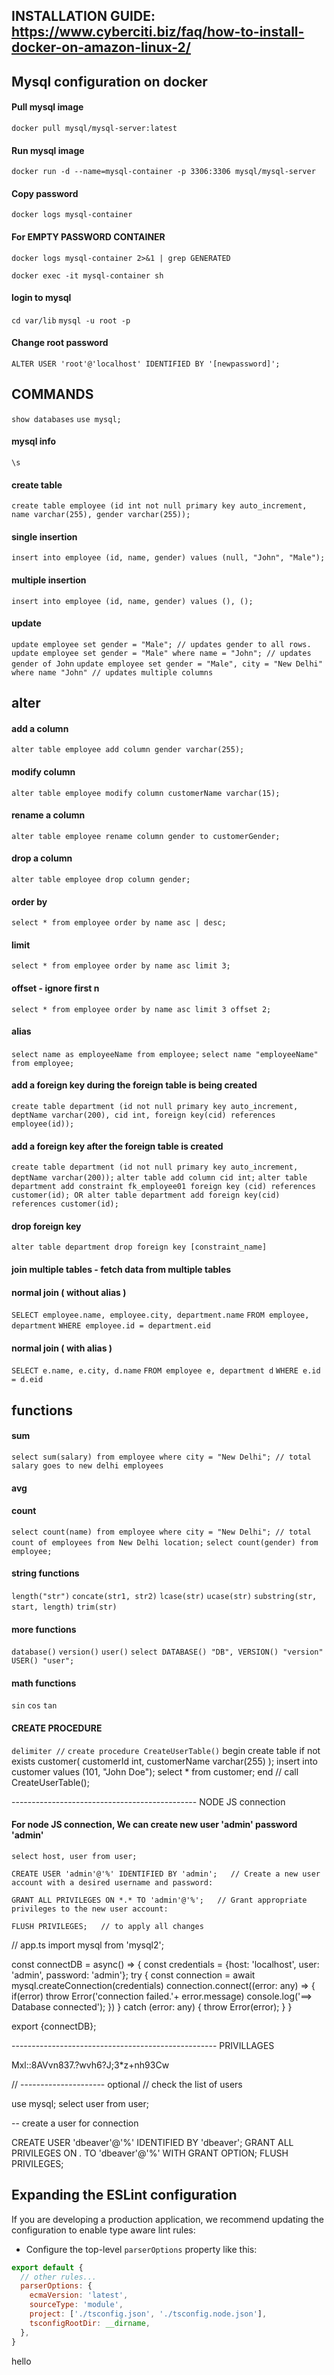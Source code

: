 ## INSTALLATION GUIDE: https://www.cyberciti.biz/faq/how-to-install-docker-on-amazon-linux-2/


## Mysql configuration on docker

#### Pull mysql image
``` docker pull mysql/mysql-server:latest ```

#### Run mysql image
``` docker run -d --name=mysql-container -p 3306:3306 mysql/mysql-server ```

#### Copy password 
``` docker logs mysql-container ```

#### For EMPTY PASSWORD CONTAINER
``` docker logs mysql-container 2>&1 | grep GENERATED ```

``` docker exec -it mysql-container sh ```

#### login to mysql
``` cd var/lib ```
``` mysql -u root -p ```

#### Change root password
``` ALTER USER 'root'@'localhost' IDENTIFIED BY '[newpassword]'; ```



## COMMANDS

``` show databases ```
``` use mysql; ```

#### mysql info
``` \s ```

#### create table
``` create table employee (id int not null primary key auto_increment, name varchar(255), gender varchar(255)); ```

#### single insertion
``` insert into employee (id, name, gender) values (null, "John", "Male"); ```

#### multiple insertion
``` insert into employee (id, name, gender) values (), (); ```

#### update 
``` update employee set gender = "Male"; // updates gender to all rows. ```
``` update employee set gender = "Male" where name = "John"; // updates gender of John ```
``` update employee set gender = "Male", city = "New Delhi" where name "John" // updates multiple columns ```
 
## alter 
#### add a column
``` alter table employee add column gender varchar(255); ```

#### modify column
``` alter table employee modify column customerName varchar(15); ```

#### rename a column
``` alter table employee rename column gender to customerGender; ```

#### drop a column
``` alter table employee drop column gender; ```

#### order by
``` select * from employee order by name asc | desc; ```

#### limit
``` select * from employee order by name asc limit 3; ```

#### offset - ignore first n
``` select * from employee order by name asc limit 3 offset 2; ```

#### alias
``` select name as employeeName from employee; ```
``` select name "employeeName" from employee; ```


#### add a foreign key during the foreign table is being created
``` create table department (id not null primary key auto_increment, deptName varchar(200), cid int, foreign key(cid) references employee(id)); ```

#### add a foreign key after the foreign table is created
``` create table department (id not null primary key auto_increment, deptName varchar(200)); ```
``` alter table add column cid int; ```
``` alter table department add constraint fk_employee01 foreign key (cid) references customer(id); OR alter table department add foreign key(cid) references customer(id); ```

#### drop foreign key
``` alter table department drop foreign key [constraint_name] ```

#### join multiple tables - fetch data from multiple tables

#### normal join ( without alias )
``` SELECT employee.name, employee.city, department.name ```
  ```FROM employee, department```
  ```WHERE employee.id = department.eid ```

#### normal join ( with alias )
``` SELECT e.name, e.city, d.name ```
 ``` FROM employee e, department d ```
 ``` WHERE e.id = d.eid  ```


## functions
#### sum
``` select sum(salary) from employee where city = "New Delhi"; // total salary goes to new delhi employees ```

#### avg
#### count
``` select count(name) from employee where city = "New Delhi"; // total count of employees from New Delhi location; ```
``` select count(gender) from employee; ```

#### string functions
``` length("str") ```
``` concate(str1, str2) ```
``` lcase(str) ```
``` ucase(str) ```
``` substring(str, start, length) ```
``` trim(str) ```

#### more functions
``` database() ```
``` version() ```
``` user() ```
``` select DATABASE() "DB", VERSION() "version" USER() "user"; ```

#### math functions
``` sin ```
``` cos ```
``` tan ```

#### CREATE PROCEDURE
``` delimiter // ```
``` create procedure CreateUserTable() ```
  begin
  create table if not exists customer( customerId int, customerName varchar(255) );
  insert into customer values (101, "John Doe");
  select * from customer;
  end // 
 call CreateUserTable(); 


---------------------------------------------- NODE JS connection



#### For node JS connection, We can create new user 'admin' password 'admin'
```` select host, user from user; ````

```` CREATE USER 'admin'@'%' IDENTIFIED BY 'admin';   // Create a new user account with a desired username and password: ````

```` GRANT ALL PRIVILEGES ON *.* TO 'admin'@'%';   // Grant appropriate privileges to the new user account: ````

```` FLUSH PRIVILEGES;   // to apply all changes ````


// app.ts
import mysql from 'mysql2';

const connectDB = async() => {
  const credentials = {host: 'localhost', user: 'admin', password: 'admin'};
  try {
    const connection = await mysql.createConnection(credentials)
    connection.connect((error: any) => { 
      if(error) throw Error('connection failed.'+ error.message)
      console.log('==> Database connected');
    })
  } catch (error: any) {
    throw Error(error);
  }
}

export {connectDB};












--------------------------------------------------- PRIVILLAGES

Mxl::8AVvn837.?wvh6?J;3*z+nh93Cw

// --------------------- optional
// check the list of users

use mysql;
select user from user;


-- create a user for connection

CREATE USER 'dbeaver'@'%' IDENTIFIED BY 'dbeaver';
GRANT ALL PRIVILEGES ON *.* TO 'dbeaver'@'%' WITH GRANT OPTION;
FLUSH PRIVILEGES;









## Expanding the ESLint configuration

If you are developing a production application, we recommend updating the configuration to enable type aware lint rules:

- Configure the top-level `parserOptions` property like this:

```js
export default {
  // other rules...
  parserOptions: {
    ecmaVersion: 'latest',
    sourceType: 'module',
    project: ['./tsconfig.json', './tsconfig.node.json'],
    tsconfigRootDir: __dirname,
  },
}
```
hello

